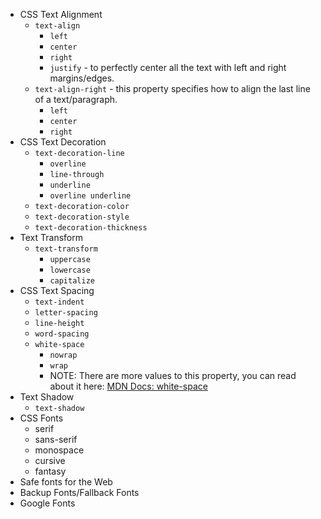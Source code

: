 - CSS Text Alignment
  - `text-align`
    - `left`
    - `center`
    - `right`
    - `justify` - to perfectly center all the text with left and right margins/edges.
  - `text-align-right` - this property specifies how to align the last line of a text/paragraph.
    - `left`
    - `center`
    - `right`
- CSS Text Decoration
  - `text-decoration-line`
    - `overline`
    - `line-through`
    - `underline`
    - `overline underline`
  - `text-decoration-color`
  - `text-decoration-style`
  - `text-decoration-thickness`
- Text Transform
  - `text-transform`
    - `uppercase`
    - `lowercase`
    - `capitalize`
- CSS Text Spacing
  - `text-indent`
  - `letter-spacing`
  - `line-height`
  - `word-spacing`
  - `white-space`
    - `nowrap`
    - `wrap`
    - NOTE: There are more values to this property, you can read about it here: [MDN Docs: white-space](https://developer.mozilla.org/en-US/docs/Web/CSS/white-space)
- Text Shadow
  - `text-shadow`
- CSS Fonts
  - serif
  - sans-serif
  - monospace
  - cursive
  - fantasy
- Safe fonts for the Web
- Backup Fonts/Fallback Fonts
- Google Fonts
